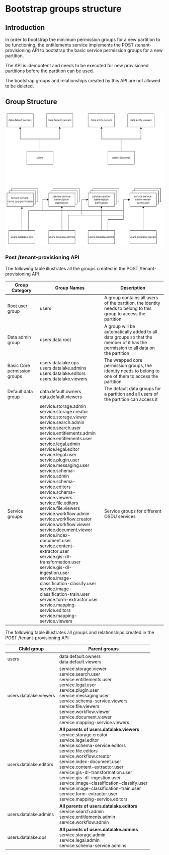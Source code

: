 # Bootstrap groups structure

## Introduction
In order to bootstrap the minimum permission groups for a new partition to be functioning, the entitlements service implements the POST /tenant-provisioning API to bootstrap the basic service permission groups for a new partition.

The API is idempotent and needs to be executed for new provisioned partitions before the partition can be used.

The bootstrap groups and relationships created by this API are not allowed to be deleted.

## Group Structure

![](bootstrap-hierarchy.png)

### Post /tenant-provisioning API

The following table illustrates all the groups created in the POST /tenant-provisioning API

| Group Category | Group Names | Description |
| -------------- | ----------- | ----------- |
| Root user group | users | A group contains all users of the partition, the identity needs to belong to this group to access the partition |
| Data admin group | users.data.root | A group will be automatically added to all data groups so that the member of it has the permission to all data on the partition |
| Basic Core permission groups | users.datalake.ops <br> users.datalake.admins <br> users.datalake.editors <br> users.datalake.viewers | The wrapped core permission groups, the identity needs to belong to one of them to access the partition |
| Default data group | data.default.owners <br> data.default.viewers | The default data groups for a partition and all users of the partition can access it |
| Service groups | service.storage.admin <br> service.storage.creator <br> service.storage.viewer <br> service.search.admin <br> service.search.user <br> service.entitlements.admin <br> service.entitlements.user <br> service.legal.admin <br> service.legal.editor <br> service.legal.user <br> service.plugin.user <br> service.messaging.user <br> service.schema-service.admin <br> service.schema-service.editors <br> service.schema-service.viewers <br> service.file.editors <br> service.file.viewers <br> service.workflow.admin <br> service.workflow.creator <br> service.workflow.viewer <br> service.document.viewer <br> service.index-document.user <br> service.content-extractor.user <br> service.gis-dl-transformation.user <br> service.gis-dl-ingestion.user <br> service.image-classification-classify.user <br> service.image-classification-train.user <br> service.form-extractor.user <br> service.mapping-service.editors <br> service.mapping-service.viewers | Service groups for different OSDU services |

The following table illustrates all groups and relationships created in the POST /tenant-provisioning API

| Child group | Parent groups |
| ----------- | ------------- |
| users | data.default.owners <br> data.default.viewers |
| users.datalake.viewers | service.storage.viewer <br> service.search.user <br> service.entitlements.user <br> service.legal.user <br> service.plugin.user <br> service.messaging.user <br> service.schema-service.viewers <br> service.file.viewers <br> service.workflow.viewer <br> service.document.viewer <br> service.mapping-service.viewers |
| users.datalake.editors | __All parents of users.datalake.viewers__ <br> service.storage.creator <br> service.legal.editor <br> service.schema-service.editors <br> service.file.editors <br> service.workflow.creator <br> service.index-document.user <br> service.content-extractor.user <br> service.gis-dl-transformation.user <br> service.gis-dl-ingestion.user <br> service.image-classification-classify.user <br> service.image-classification-train.user <br> service.form-extractor.user <br> service.mapping-service.editors |
| users.datalake.admins | __All parents of users.datalake.editors__ <br> service.search.admin <br> service.entitlements.admin <br> service.workflow.admin |
| users.datalake.ops | __All parents of users.datalake.admins__ <br> service.storage.admin <br> service.legal.admin <br> service.schema-service.admins |
